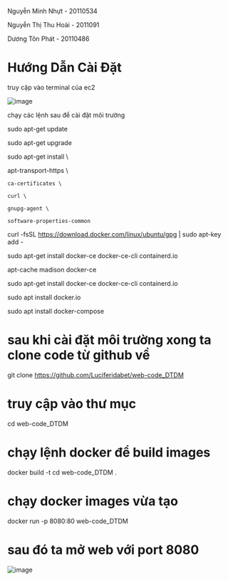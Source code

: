 Nguyễn Minh Nhựt - 20110534


Nguyễn Thị Thu Hoài - 2011091


Dương Tôn Phát  - 20110486

# Hướng Dẫn Cài Đặt

truy cập vào terminal của ec2


![image](https://user-images.githubusercontent.com/118672271/209454318-a0e2771e-1040-4e28-aa60-662133323d7d.png)

chạy các lệnh sau để cài đặt môi trường

sudo apt-get update

sudo apt-get upgrade

sudo apt-get install \

  apt-transport-https \
  
 	ca-certificates \
  
 	curl \
  
 	gnupg-agent \
  
 	software-properties-common

curl -fsSL https://download.docker.com/linux/ubuntu/gpg | sudo apt-key add -

sudo apt-get install docker-ce docker-ce-cli containerd.io

apt-cache madison docker-ce

sudo apt-get install docker-ce docker-ce-cli containerd.io

sudo apt install docker.io

sudo apt install docker-compose

# sau khi cài đặt môi trường xong ta clone code từ github về

git clone	https://github.com/Luciferidabet/web-code_DTDM

# truy cập vào thư mục

cd web-code_DTDM

# chạy lệnh docker để build images

docker build -t cd web-code_DTDM .

# chạy docker images vừa tạo

docker run -p 8080:80 web-code_DTDM

# sau đó ta mở web với port 8080

![image](https://user-images.githubusercontent.com/118672271/209454420-46a1a419-0968-42ea-bc8d-621901e865d8.png)


